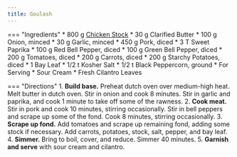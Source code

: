 ```yaml
---
title: Goulash
---
```

=== "Ingredients"
    * 800 g [Chicken Stock](../stocks/meat-stock.md)
    * 30 g Clarified Butter
    * 100 g Onion, minced
    * 30 g Garlic, minced
    * 450 g Pork, diced
    * 3 T Sweet Paprika
    * 100 g Red Bell Pepper, diced
    * 100 g Green Bell Pepper, diced
    * 200 g Tomatoes, diced
    * 200 g Carrots, diced
    * 200 g Starchy Potatoes, diced
    * 1 Bay Leaf
    * 1/2 t Kosher Salt
    * 1/2 t Black Peppercorn, ground
    * For Serving
        * Sour Cream
        * Fresh Cilantro Leaves

=== "Directions"
    1. **Build base.** Preheat dutch oven over medium-high heat. Melt butter in dutch oven. Stir in onion and cook 8 minutes. Stir in garlic and paprika, and cook 1 minute to take off some of the rawness.
    2. **Cook meat.** Stir in pork and cook 10 minutes, stirring occasionally. Stir in bell peppers and scrape up some of the fond. Cook 8 minutes, stirring occasionally.
    3. **Scrape up fond.** Add tomatoes and scrape up remaining fond, adding some stock if necessary. Add carrots, potatoes, stock, salt, pepper, and bay leaf.
    4. **Simmer.** Bring to boil, cover, and reduce. Simmer 40 minutes.
    5. **Garnish and serve** with sour cream and cilantro.

[^killebrew]:
    Killebrew, Kimberly. ["Authentic Hungarian Goulash (Gulyás)."](https://www.daringgourmet.com/traditional-hungarian-goulash-gulyas/) _The Daring Gourmet._ 7 January 2013.
